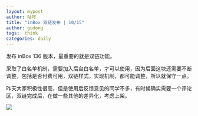```yaml
---
layout: mypost
author: 咕咚
title: "inBox 双链发布 | 10/15"
author: gudong
tags:  think
categories: daily
---
```

发布 inBox 136 版本，最重要的就是双链功能。

采取了白名单机制，需要加入后台白名单，才可以使用，因为后面这块还需要不断调整，包括是否付费可用，双链样式，实现机制，都可能调整，所以就保守一点。

昨天大家积极性很高，但是使用后反馈意见的同学不多，有时候确实需要一个评论区，双链完成后，在做一些其他的差异化，考虑上架。

![](https://tva1.sinaimg.cn/large/008vxvgGly1h76yelp49cj30u01bvaby.jpg)
